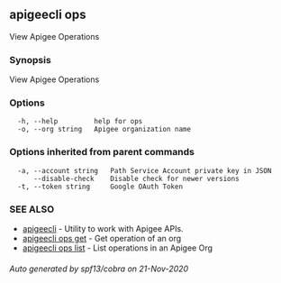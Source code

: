 ## apigeecli ops

View Apigee Operations

### Synopsis

View Apigee Operations

### Options

```
  -h, --help         help for ops
  -o, --org string   Apigee organization name
```

### Options inherited from parent commands

```
  -a, --account string   Path Service Account private key in JSON
      --disable-check    Disable check for newer versions
  -t, --token string     Google OAuth Token
```

### SEE ALSO

* [apigeecli](apigeecli.md)	 - Utility to work with Apigee APIs.
* [apigeecli ops get](apigeecli_ops_get.md)	 - Get operation of an org
* [apigeecli ops list](apigeecli_ops_list.md)	 - List operations in an Apigee Org

###### Auto generated by spf13/cobra on 21-Nov-2020
